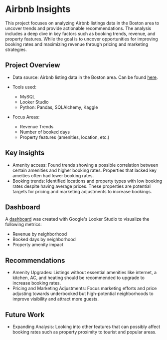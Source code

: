 # Airbnb Insights

This project focuses on analyzing Airbnb listings data in the Boston area to uncover trends and provide actionable recommendations. The analysis includes a deep dive in key factors such as booking trends, revenue, and property features. While the goal is to uncover opportunities for improving booking rates and maximizing revenue through pricing and marketing strategies.

## Project Overview
- Data source: Airbnb listing data in the Boston area. Can be found [here](https://www.kaggle.com/datasets/airbnb/boston).

- Tools used: 
    - MySQL
    - Looker Studio
    - Python: Pandas, SQLAlchemy, Kaggle

- Focus Areas: 
    - Revenue Trends
    - Number of booked days
    - Property features (amenities, location, etc.)

## Key insights
- Amenity access: Found trends showing a possible correlation between certain amenities and higher booking rates. Properties that lacked key ameities often had lower booking rates.
- Booking trends: Identified locations and property types with low booking rates despite having average prices. These properties are potential targets for pricing and marketing adjustments to increase bookings.

## Dashboard
A [dashboard](https://lookerstudio.google.com/reporting/606a538c-b2c9-4cdb-be8f-dfd160667603) was created with Google's Looker Studio to visualize the following metrics:
- Revenue by neighborhood
- Booked days by neighborhood
- Property amenity impact

## Recommendations
- Amenity Upgrades: Listings without essential amenities like internet, a kitchen, AC, and heating should be recommended to upgrade to increase booking rates.
- Pricing and Marketing Adjustments: Focus marketing efforts and price adjusting towards underbooked but high-potential neighborhoods to improve visibility and attract more guests.

## Future Work
- Expanding Analysis: Looking into other features that can possibly affect booking rates such as property proximity to tourist and popular areas.